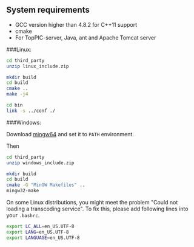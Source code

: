## System requirements
* GCC version higher than 4.8.2 for C++11 support
* cmake
* For TopPIC-server, Java, ant and Apache Tomcat server

###Linux:

```sh
cd third_party
unzip linux_include.zip

mkdir build
cd build
cmake ..
make -j4 

cd bin
link -s ../conf ./
```

###Windows:

Download [mingw64](http://sourceforge.net/projects/mingw-w64/files/Toolchains%20targetting%20Win64/Personal%20Builds/mingw-builds/4.8.2/threads-posix/seh/x86_64-4.8.2-release-posix-seh-rt_v3-rev4.7z/download) and set it to `PATH` environment.

Then

```sh
cd third_party
unzip windows_include.zip

mkdir build
cd build
cmake -G "MinGW Makefiles" ..
mingw32-make
```

On some Linux distributions, you might meet the problem "Could not loading a transcoding service".
To fix this, please add following lines into your `.bashrc`.

```sh
export LC_ALL=en_US.UTF-8
export LANG=en_US.UTF-8
export LANGUAGE=en_US.UTF-8
 ```
